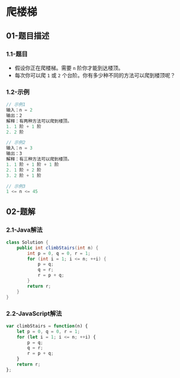 # 爬楼梯

## 01-题目描述

### 1.1-题目

- 假设你正在爬楼梯。需要 `n` 阶你才能到达楼顶。
- 每次你可以爬 `1` 或 `2` 个台阶。你有多少种不同的方法可以爬到楼顶呢？

### 1.2-示例

```js
// 示例1
输入：n = 2
输出：2
解释：有两种方法可以爬到楼顶。
1. 1 阶 + 1 阶
2. 2 阶

// 示例2
输入：n = 3
输出：3
解释：有三种方法可以爬到楼顶。
1. 1 阶 + 1 阶 + 1 阶
2. 1 阶 + 2 阶
3. 2 阶 + 1 阶

// 示例3
1 <= n <= 45
```

## 02-题解

### 2.1-Java解法

```java
class Solution {
    public int climbStairs(int n) {
        int p = 0, q = 0, r = 1;
        for (int i = 1; i <= n; ++i) {
            p = q; 
            q = r; 
            r = p + q;
        }
        return r;
    }
}	
```

### 2.2-JavaScript解法

```js
var climbStairs = function(n) {
    let p = 0, q = 0, r = 1;
    for (let i = 1; i <= n; ++i) {
        p = q;
        q = r;
        r = p + q;
    }
    return r;
};
```